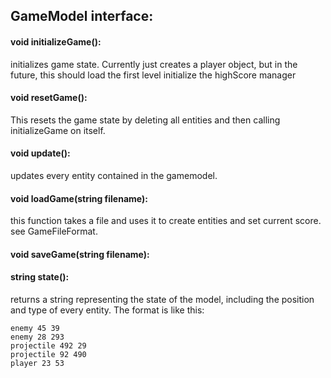 ## GameModel interface: ##

#### void initializeGame(): ####
initializes game state.  Currently just creates a player object, but in the future, this should load the first level initialize the highScore manager

#### void resetGame(): ####
This resets the game state by deleting all entities and then calling initializeGame on itself.

#### void update(): ####
updates every entity contained in the gamemodel.

#### void loadGame(string filename): ####
this function takes a file and uses it to create entities and set current score. see GameFileFormat.
#### void saveGame(string filename): ####

#### string state(): ####
returns a string representing the state of the model, including the position and type of every entity.  The format is like this:

```
enemy 45 39
enemy 28 293
projectile 492 29
projectile 92 490
player 23 53
```

###  ###
